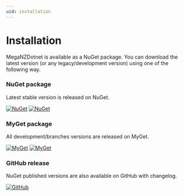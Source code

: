 ```yaml
---
uid: installation
---
```


# Installation
MegaNZDotnet is available as a NuGet package. You can download the latest version (or any legacy/development version) using one of the following way.


### NuGet package
Latest stable version is released on NuGet.

[![NuGet](https://img.shields.io/nuget/v/MegaNZDotnet.svg)](https://www.nuget.org/packages/MegaNZDotnet/)
[![NuGet](https://img.shields.io/nuget/dt/MegaNZDotnet.svg)](https://www.nuget.org/packages/MegaNZDotnet/)


### MyGet package
All development/branches versions are released on MyGet.

[![MyGet](https://img.shields.io/myget/MegaNZDotnet/vpre/MegaNZDotnet.svg)](https://www.myget.org/feed/MegaNZDotnet/package/nuget/MegaNZDotnet)
[![MyGet](https://img.shields.io/myget/MegaNZDotnet/dt/MegaNZDotnet.svg)](https://www.myget.org/feed/MegaNZDotnet/package/nuget/MegaNZDotnet)


### GitHub release
NuGet published versions are also available on GitHub with changelog.

[![GitHub](https://img.shields.io/github/downloads/ryzngard/MegaNZDotnet/total.svg)](https://github.com/ryzngard/MegaNZDotnet/releases)

